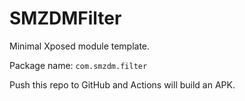 # SMZDMFilter

Minimal Xposed module template.

Package name: `com.smzdm.filter`

Push this repo to GitHub and Actions will build an APK.

